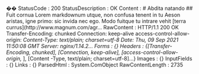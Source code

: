 ��
 
 
 
 S t a t u s C o d e                 :   2 0 0 
 
 S t a t u s D e s c r i p t i o n   :   O K 
 
 C o n t e n t                       :   #   A b d i t a   n a t a n d o 
 
                                         
 
                                         # #   F u i t   c o r n u a 
 
                                         
 
                                         L o r e m   m a r k d o w n u m   u t q u e ,   n o n   c o n f u s a   t e n e n t   i n   t u   A e s o n   a r i s t a s ,   i g n e   p r i m o :   s i c 
 
                                         i n v i d a   n e c   e g o .   M o d o   f u i t q u e   t u   i n t r a r e   v e h i t   [ t e r r a 
 
                                         c u r r u s ] ( h t t p : / / w w w . m a g n u m . c o m / a g r . . . 
 
 R a w C o n t e n t                 :   H T T P / 1 . 1   2 0 0   O K 
 
                                         T r a n s f e r - E n c o d i n g :   c h u n k e d 
 
                                         C o n n e c t i o n :   k e e p - a l i v e 
 
                                         a c c e s s - c o n t r o l - a l l o w - o r i g i n :   * 
 
                                         C o n t e n t - T y p e :   t e x t / p l a i n ;   c h a r s e t = u t f - 8 
 
                                         D a t e :   T h u ,   0 9   S e p   2 0 2 1   1 1 : 5 0 : 0 8   G M T 
 
                                         S e r v e r :   n g i n x / 1 . 1 4 . 2 . . . 
 
 F o r m s                           :   { } 
 
 H e a d e r s                       :   { [ T r a n s f e r - E n c o d i n g ,   c h u n k e d ] ,   [ C o n n e c t i o n ,   k e e p - a l i v e ] ,   [ a c c e s s - c o n t r o l - a l l o w - o r i g i n ,   * ] ,   [ C o n t e n t 
 
                                         - T y p e ,   t e x t / p l a i n ;   c h a r s e t = u t f - 8 ] . . . } 
 
 I m a g e s                         :   { } 
 
 I n p u t F i e l d s               :   { } 
 
 L i n k s                           :   { } 
 
 P a r s e d H t m l                 :   S y s t e m . _ _ C o m O b j e c t 
 
 R a w C o n t e n t L e n g t h     :   2 7 3 5 
 
 
 
 
 
 
 
 